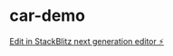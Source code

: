# car-demo

[Edit in StackBlitz next generation editor ⚡️](https://stackblitz.com/~/github.com/Hariumasankar/car-demo)